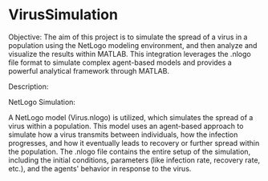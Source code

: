 # VirusSimulation

Objective:
The aim of this project is to simulate the spread of a virus in a population using the NetLogo modeling environment, and then analyze and visualize the results within MATLAB. This integration leverages the .nlogo file format to simulate complex agent-based models and provides a powerful analytical framework through MATLAB.

Description:

NetLogo Simulation:

A NetLogo model (Virus.nlogo) is utilized, which simulates the spread of a virus within a population. This model uses an agent-based approach to simulate how a virus transmits between individuals, how the infection progresses, and how it eventually leads to recovery or further spread within the population.
The .nlogo file contains the entire setup of the simulation, including the initial conditions, parameters (like infection rate, recovery rate, etc.), and the agents' behavior in response to the virus.
